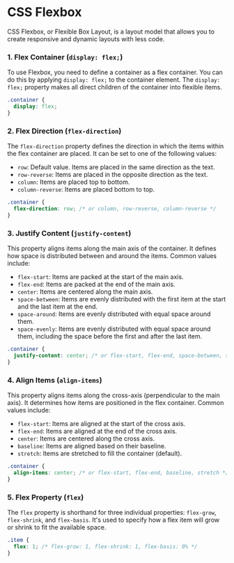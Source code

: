 # CSS Flexbox
CSS Flexbox, or Flexible Box Layout, is a layout model that allows you to create responsive and dynamic layouts with less code. 

### 1. Flex Container (`display: flex;`)
To use Flexbox, you need to define a container as a flex container. You can do this by applying `display: flex;` to the container element. The `display: flex;` property makes all direct children of the container into flexible items.

```css
.container {
  display: flex;
}
```

### 2. Flex Direction (`flex-direction`)
The `flex-direction` property defines the direction in which the items within the flex container are placed. It can be set to one of the following values:

- `row`: Default value. Items are placed in the same direction as the text.
- `row-reverse`: Items are placed in the opposite direction as the text.
- `column`: Items are placed top to bottom.
- `column-reverse`: Items are placed bottom to top.

```css
.container {
  flex-direction: row; /* or column, row-reverse, column-reverse */
}
```

### 3. Justify Content (`justify-content`)
This property aligns items along the main axis of the container. It defines how space is distributed between and around the items. Common values include:

- `flex-start`: Items are packed at the start of the main axis.
- `flex-end`: Items are packed at the end of the main axis.
- `center`: Items are centered along the main axis.
- `space-between`: Items are evenly distributed with the first item at the start and the last item at the end.
- `space-around`: Items are evenly distributed with equal space around them.
- `space-evenly`: Items are evenly distributed with equal space around them, including the space before the first and after the last item.

```css
.container {
  justify-content: center; /* or flex-start, flex-end, space-between, space-around, space-evenly */
}
```

### 4. Align Items (`align-items`)
This property aligns items along the cross-axis (perpendicular to the main axis). It determines how items are positioned in the flex container. Common values include:

- `flex-start`: Items are aligned at the start of the cross axis.
- `flex-end`: Items are aligned at the end of the cross axis.
- `center`: Items are centered along the cross axis.
- `baseline`: Items are aligned based on their baseline.
- `stretch`: Items are stretched to fill the container (default).

```css
.container {
  align-items: center; /* or flex-start, flex-end, baseline, stretch */
}
```

### 5. Flex Property (`flex`)
The `flex` property is shorthand for three individual properties: `flex-grow`, `flex-shrink`, and `flex-basis`. It's used to specify how a flex item will grow or shrink to fit the available space.

```css
.item {
  flex: 1; /* flex-grow: 1, flex-shrink: 1, flex-basis: 0% */
}
```